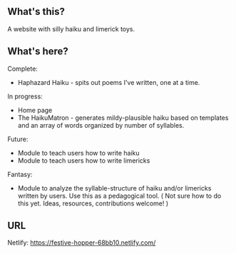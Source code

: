 ## What's this?

A website with silly haiku and limerick toys.  

## What's here? 

Complete:
- Haphazard Haiku - spits out poems I've written, one at a time.

In progress:
- Home page 
- The HaikuMatron - generates mildy-plausible haiku based on templates and an array of words organized by number of syllables.

Future: 
- Module to teach users how to write haiku
- Module to teach users how to write limericks

Fantasy:
- Module to analyze the syllable-structure of haiku and/or limericks written by users.  Use this as a pedagogical tool.  ( Not sure how to do this yet.  Ideas, resources, contributions welcome! )  

## URL

Netlify:  https://festive-hopper-68bb10.netlify.com/

